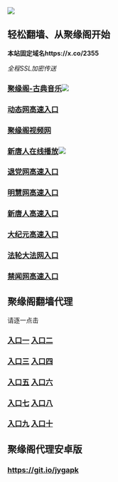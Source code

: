 
![](https://raw.githubusercontent.com/hao369/a/master/j.jpg)



## 轻松翻墙、从聚缘阁开始

**本站固定域名https://x.co/2355**

_全程SSL加密传送_

###  [聚缘阁-古典音乐](http://j1a.ijyg.izki.me/t-1-7)![](https://raw.githubusercontent.com/hao369/a/master/mianfei.gif)


### [动态网高速入口](https://6souqmk08e.execute-api.us-east-2.amazonaws.com/5/?id=2)

###  [聚缘阁视频网](http://v22a.ijyg.izki.me)


###  [新唐人在线播放](https://tn8k6hwij4.execute-api.us-east-2.amazonaws.com/x)![](https://raw.githubusercontent.com/hao369/a/master/benzoutuijian.gif)

### [退党网高速入口](https://6souqmk08e.execute-api.us-east-2.amazonaws.com/5/?id=8)

### [明慧网高速入口](https://6souqmk08e.execute-api.us-east-2.amazonaws.com/5/?id=3)

### [新唐人高速入口](https://6souqmk08e.execute-api.us-east-2.amazonaws.com/5/?id=5)

### [大纪元高速入口](https://6souqmk08e.execute-api.us-east-2.amazonaws.com/5/?id=7)

### [法轮大法网入口](https://6souqmk08e.execute-api.us-east-2.amazonaws.com/5/?id=15)

### [禁闻网高速入口](https://6souqmk08e.execute-api.us-east-2.amazonaws.com/5/?id=16)









## 聚缘阁翻墙代理 

请逐一点击

### **[入口一](https://s3.amazonaws.com/dtw/jyg.html)** **[入口二](http://21.lytewe.lirekit.eu/2)**

### **[入口三](https://s3-ap-southeast-1.amazonaws.com/jyg4/jyg.html)**  **[入口四](https://s3-ap-northeast-1.amazonaws.com/jyg9/jyg.html)**

### **[入口五](https://s3.ap-south-1.amazonaws.com/jyg5/jyg.html)**  **[入口六](https://s3-us-west-2.amazonaws.com/jyg7/jyg.html)**


###  **[入口七](https://s3-us-west-1.amazonaws.com/jyg6/jyg.html)**  **[入口八](https://s3-eu-west-1.amazonaws.com/jyg8/jyg.html)**


###  **[入口九](https://s3.eu-central-1.amazonaws.com/jyg3/jyg.html)**  **[入口十](https://s3-ap-southeast-2.amazonaws.com/jyg1/jyg.html)**

##  聚缘阁代理安卓版

### https://git.io/jygapk


